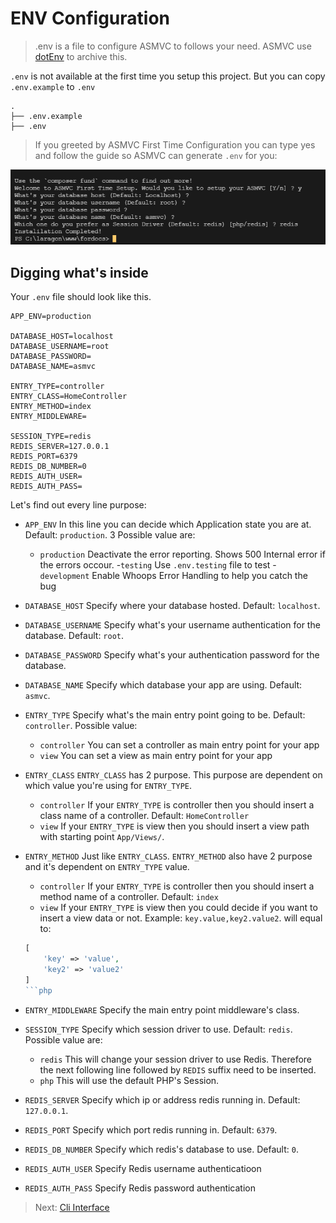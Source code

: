 # ENV Configuration

> .env is a file to configure ASMVC to follows your need. ASMVC use [dotEnv](https://github.com/vlucas/phpdotenv) to archive this.

`.env` is not available at the first time you setup this project. But you can copy `.env.example` to `.env`

```text
.
├── .env.example
├── .env
```

> If you greeted by ASMVC First Time Configuration you can type yes and follow the guide so ASMVC can generate `.env` for you:

![firstsetup](img/firstsetup.png)

## Digging what's inside

Your `.env` file should look like this.

```.env
APP_ENV=production

DATABASE_HOST=localhost
DATABASE_USERNAME=root
DATABASE_PASSWORD=
DATABASE_NAME=asmvc

ENTRY_TYPE=controller
ENTRY_CLASS=HomeController
ENTRY_METHOD=index
ENTRY_MIDDLEWARE=

SESSION_TYPE=redis
REDIS_SERVER=127.0.0.1
REDIS_PORT=6379
REDIS_DB_NUMBER=0
REDIS_AUTH_USER=
REDIS_AUTH_PASS=
```

Let's find out every line purpose:

- `APP_ENV`
In this line you can decide which Application state you are at. Default: `production`. 3 Possible value are: 
    - `production`
    Deactivate the error reporting. Shows 500 Internal error if the errors occour. 
    -`testing`
    Use `.env.testing` file to test 
    -`development`
    Enable Whoops Error Handling to help you catch the bug

- `DATABASE_HOST`
Specify where your database hosted. Default: `localhost`.

- `DATABASE_USERNAME`
Specify what's your username authentication for the database. Default: `root`.

- `DATABASE_PASSWORD`
Specify what's your authentication password for the database.

- `DATABASE_NAME`
Specify which database your app are using. Default: `asmvc`.

- `ENTRY_TYPE`
Specify what's the main entry point going to be. Default: `controller`. Possible value:
    - `controller`
    You can set a controller as main entry point for your app
    - `view`
    You can set a view as main entry point for your app

- `ENTRY_CLASS`
`ENTRY_CLASS` has 2 purpose. This purpose are dependent on which value you're using for `ENTRY_TYPE`.
    - `controller`
    If your `ENTRY_TYPE` is controller then you should insert a class name of a controller. Default: `HomeController`
    - `view`
    If your `ENTRY_TYPE` is view then you should insert a view path with starting point `App/Views/`.

- `ENTRY_METHOD`
Just like `ENTRY_CLASS`. `ENTRY_METHOD` also have 2 purpose and it's dependent on `ENTRY_TYPE` value.
    - `controller`
    If your `ENTRY_TYPE` is controller then you should insert a method name of a controller. Default: `index`
    - `view`
    If your `ENTRY_TYPE` is view then you could decide if you want to insert a view data or not. 
    Example: `key.value,key2.value2`.
    will equal to:
    ```php
    [
        'key' => 'value',
        'key2' => 'value2'
    ]
    ```php

- `ENTRY_MIDDLEWARE`
Specify the main entry point middleware's class.

- `SESSION_TYPE`
Specify which session driver to use. Default: `redis`. Possible value are:
    - `redis`
    This will change your session driver to use Redis. Therefore the next following line followed by `REDIS` suffix need to be inserted.
    - `php`
    This will use the default PHP's Session.

- `REDIS_SERVER`
Specify which ip or address redis running in. Default: `127.0.0.1`.

- `REDIS_PORT`
Specify which port redis running in. Default: `6379`.

- `REDIS_DB_NUMBER`
Specify which redis's database to use. Default: `0`.

- `REDIS_AUTH_USER`
Specify Redis username authenticatioon

- `REDIS_AUTH_PASS`
Specify Redis password authentication

>Next: [Cli Interface](/clicommands)